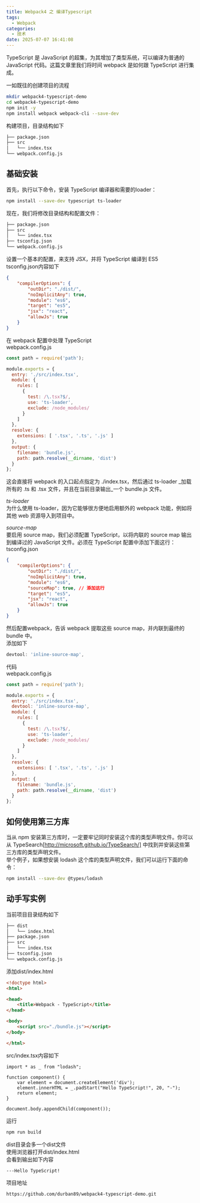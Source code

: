 ```yaml
---
title: Webpack4 之 编译Typescript
tags:
  - Webpack
categories:
  - 技术
date: 2025-07-07 16:41:08
---
```


TypeScript 是 JavaScript 的超集，为其增加了类型系统，可以编译为普通的 JavaScript 代码。这篇文章里我们将时间 webpack 是如何跟 TypeScript 进行集成。

一如既往的创建项目的流程

```bash
mkdir webpack4-typescript-demo
cd webpack4-typescript-demo
npm init -y
npm install webpack webpack-cli --save-dev
```

构建项目，目录结构如下

```bash
├── package.json
├── src
│   └── index.tsx
└── webpack.config.js
```

## **基础安装**

首先，执行以下命令，安装 TypeScript 编译器和需要的loader：

```bash
npm install --save-dev typescript ts-loader
```

现在，我们将修改目录结构和配置文件：

```bash
├── package.json
├── src
│   └── index.tsx
├── tsconfig.json
└── webpack.config.js
```

设置一个基本的配置，来支持 JSX，并将 TypeScript 编译到 ES5  
tsconfig.json内容如下

```json
{
    "compilerOptions": {
        "outDir": "./dist/",
        "noImplicitAny": true,
        "module": "es6",
        "target": "es5",
        "jsx": "react",
        "allowJs": true
    }
}
```

在 webpack 配置中处理 TypeScript  
webpack.config.js

```js
const path = require('path');

module.exports = {
  entry: './src/index.tsx',
  module: {
    rules: [
      {
        test: /\.tsx?$/,
        use: 'ts-loader',
        exclude: /node_modules/
      }
    ]
  },
  resolve: {
    extensions: [ '.tsx', '.ts', '.js' ]
  },
  output: {
    filename: 'bundle.js',
    path: path.resolve(__dirname, 'dist')
  }
};
```

这会直接将 webpack 的入口起点指定为 ./index.tsx，然后通过 ts-loader \_加载所有的 .ts 和 .tsx 文件，并且在当前目录输出\_一个 bundle.js 文件。

*ts-loader*  
为什么使用 ts-loader，因为它能够很方便地启用额外的 webpack 功能，例如将其他 web 资源导入到项目中。

*source-map*  
要启用 source map，我们必须配置 TypeScript，以将内联的 source map 输出到编译过的 JavaScript 文件。必须在 TypeScript 配置中添加下面这行：  
tsconfig.json

```json
{
    "compilerOptions": {
        "outDir": "./dist/",
        "noImplicitAny": true,
        "module": "es6",
        "sourceMap": true, // 添加这行
        "target": "es5",
        "jsx": "react",
        "allowJs": true
    }
}
```

然后配置webpack，告诉 webpack 提取这些 source map，并内联到最终的 bundle 中。  
添加如下

```js
devtool: 'inline-source-map',
```

代码  
webpack.config.js

```js
const path = require('path');

module.exports = {
  entry: './src/index.tsx',
  devtool: 'inline-source-map',
  module: {
    rules: [
      {
        test: /\.tsx?$/,
        use: 'ts-loader',
        exclude: /node_modules/
      }
    ]
  },
  resolve: {
    extensions: [ '.tsx', '.ts', '.js' ]
  },
  output: {
    filename: 'bundle.js',
    path: path.resolve(__dirname, 'dist')
  }
};
```

## **如何使用第三方库**

当从 npm 安装第三方库时，一定要牢记同时安装这个库的类型声明文件。你可以从 TypeSearch[http://microsoft.github.io/TypeSearch/] 中找到并安装这些第三方库的类型声明文件。  
举个例子，如果想安装 lodash 这个库的类型声明文件，我们可以运行下面的命令：

```bash
npm install --save-dev @types/lodash
```

## **动手写实例**

当前项目目录结构如下

```bash
├── dist
│   └── index.html
├── package.json
├── src
│   └── index.tsx
├── tsconfig.json
└── webpack.config.js
```

添加dist/index.html

```html
<!doctype html>
<html>

<head>
    <title>Webpack - TypeScript</title>
</head>

<body>
    <script src="./bundle.js"></script>
</body>

</html>
```

src/index.tsx内容如下

```tsx
import * as _ from "lodash";

function component() {
    var element = document.createElement('div');
    element.innerHTML = _.padStart("Hello TypeScript!", 20, "-");
    return element;
}

document.body.appendChild(component());
```

运行

```bash
npm run build
```

dist目录会多一个dist文件  
使用浏览器打开dist/index.html  
会看到输出如下内容

```bash
---Hello TypeScript!
```

项目地址

```bash
https://github.com/durban89/webpack4-typescript-demo.git
```
